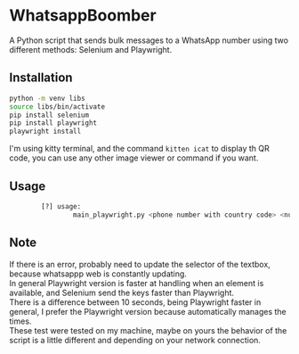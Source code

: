 # WhatsappBoomber
A Python script that sends bulk messages to a WhatsApp number using two different methods: Selenium and Playwright.

## Installation

```bash
python -m venv libs
source libs/bin/activate
pip install selenium
pip install playwright
playwright install
```
I'm using kitty terminal, and the command ```kitten icat``` to display th QR code, you can use any other image viewer or command if you want.

## Usage

```bash
        [?] usage:
                main_playwright.py <phone number with country code> <number of messages> <message>
```

## Note

If there is an error, probably need to update the selector of the textbox, because whatsappp web is constantly updating. \
In general Playwright version is faster at handling when an element is available, and Selenium send the keys faster than Playwright. \
There is a difference between 10 seconds, being Playwright faster in general, I prefer the Playwright version because automatically manages the times. \
These test were tested on my machine, maybe on yours the behavior of the script is a little different and depending on your network connection.
